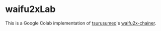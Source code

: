 # waifu2xLab

This is a Google Colab implementation of <a href="https://github.com/tsurumeso" target="_blank">tsurusumeo</a>'s <a href="https://github.com/tsurumeso/waifu2x-chainer" target="_blank">waifu2x-chainer</a>.
